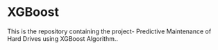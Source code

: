 # XGBoost
This is the repository containing the project- Predictive Maintenance of Hard Drives using XGBoost Algorithm.. 
